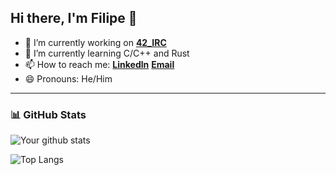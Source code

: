 ## Hi there, I'm Filipe 👋

- 🔭 I’m currently working on **[42_IRC]**
- 🌱 I’m currently learning C/C++ and Rust
- 📫 How to reach me: **[Linkedln]**    **[Email]**
- 😄 Pronouns: He/Him

---

### 📊 GitHub Stats

![Your github stats](https://github-readme-stats.vercel.app/api?username=CanIBeFii&show_icons=true&theme=github_dark)

![Top Langs](https://github-readme-stats.vercel.app/api/top-langs/?username=CanIBeFii&count_private=true&theme=github_dark&layout=compact&langs_count=8)

[42_IRC]:https://github.com/micas2002/42_Irc
[Linkedln]:https://www.linkedin.com/in/filipe-vidal-mendes-ba982323a/
[Email]:filipe250502@gmail.com
